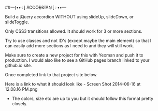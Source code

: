 ##—(••÷[ ÄĊĊÖŖĐÏÄŅ ]÷••—


Build a jQuery accordion WITHOUT using slideUp, slideDown, or slideToggle. 

Only CSS3 transitions allowed. It should work for 3 or more sections.

Try to use classes and not ID's (except maybe the main element) so that I can easily add more sections as I need to and they will still work.

Make sure to create a new project for this with Yeoman and push it to production. I would also like to see a GitHub pages branch linked to your github.io site. 

Once completed link to that project site below.

Here is a link to what it should look like - 
Screen Shot 2014-06-16 at 12.08.16 PM.png
- The colors, size etc are up to you but it should follow this format pretty closely.
